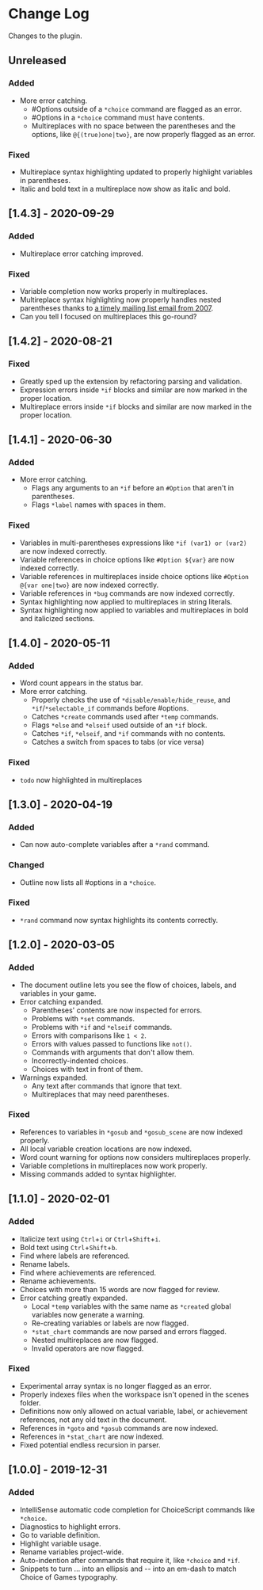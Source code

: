 # Change Log

Changes to the plugin.

## Unreleased

### Added

- More error catching.
  - #Options outside of a `*choice` command are flagged as an error.
  - #Options in a `*choice` command must have contents.
  - Multireplaces with no space between the parentheses and the options, like `@{(true)one|two}`, are now properly flagged as an error.

### Fixed

- Multireplace syntax highlighting updated to properly highlight variables in parentheses.
- Italic and bold text in a multireplace now show as italic and bold.

## [1.4.3] - 2020-09-29

### Added

- Multireplace error catching improved.

### Fixed

- Variable completion now works properly in multireplaces.
- Multireplace syntax highlighting now properly handles nested parentheses thanks to [a timely mailing list email from 2007](https://lists.macromates.com/textmate/2007-September/022055.html).
- Can you tell I focused on multireplaces this go-round?

## [1.4.2] - 2020-08-21

### Fixed

- Greatly sped up the extension by refactoring parsing and validation.
- Expression errors inside `*if` blocks and similar are now marked in the proper location.
- Multireplace errors inside `*if` blocks and similar are now marked in the proper location.

## [1.4.1] - 2020-06-30

### Added

- More error catching.
  - Flags any arguments to an `*if` before an `#Option` that aren't in parentheses.
  - Flags `*label` names with spaces in them.

### Fixed

- Variables in multi-parentheses expressions like `*if (var1) or (var2)` are now indexed correctly.
- Variable references in choice options like `#Option ${var}` are now indexed correctly.
- Variable references in multireplaces inside choice options like `#Option @{var one|two}` are now indexed correctly.
- Variable references in `*bug` commands are now indexed correctly.
- Syntax highlighting now applied to multireplaces in string literals.
- Syntax highlighting now applied to variables and multireplaces in bold and italicized sections.

## [1.4.0] - 2020-05-11

### Added

- Word count appears in the status bar.
- More error catching.
  - Properly checks the use of `*disable/enable/hide_reuse`, and `*if`/`*selectable_if` commands before #options.
  - Catches `*create` commands used after `*temp` commands.
  - Flags `*else` and `*elseif` used outside of an `*if` block.
  - Catches `*if`, `*elseif`, and `*if` commands with no contents.
  - Catches a switch from spaces to tabs (or vice versa)

### Fixed

- `todo` now highlighted in multireplaces

## [1.3.0] - 2020-04-19

### Added

- Can now auto-complete variables after a `*rand` command.

### Changed

- Outline now lists all #options in a `*choice`.

### Fixed

- `*rand` command now syntax highlights its contents correctly.

## [1.2.0] - 2020-03-05

### Added

- The document outline lets you see the flow of choices, labels, and variables in your game.
- Error catching expanded.
  - Parentheses' contents are now inspected for errors.
  - Problems with `*set` commands.
  - Problems with `*if` and `*elseif` commands.
  - Errors with comparisons like `1 < 2`.
  - Errors with values passed to functions like `not()`.
  - Commands with arguments that don't allow them.
  - Incorrectly-indented choices.
  - Choices with text in front of them.
- Warnings expanded.
  - Any text after commands that ignore that text.
  - Multireplaces that may need parentheses.

### Fixed

- References to variables in `*gosub` and `*gosub_scene` are now indexed properly.
- All local variable creation locations are now indexed.
- Word count warning for options now considers multireplaces properly.
- Variable completions in multireplaces now work properly.
- Missing commands added to syntax highlighter.

## [1.1.0] - 2020-02-01

### Added

- Italicize text using `Ctrl`+`i` or `Ctrl`+`Shift`+`i`.
- Bold text using `Ctrl`+`Shift`+`b`.
- Find where labels are referenced.
- Rename labels.
- Find where achievements are referenced.
- Rename achievements.
- Choices with more than 15 words are now flagged for review.
- Error catching greatly expanded.
  - Local `*temp` variables with the same name as `*create`d global variables now generate a warning.
  - Re-creating variables or labels are now flagged.
  - `*stat_chart` commands are now parsed and errors flagged.
  - Nested multireplaces are now flagged.
  - Invalid operators are now flagged.

### Fixed

- Experimental array syntax is no longer flagged as an error.
- Properly indexes files when the workspace isn't opened in the scenes folder.
- Definitions now only allowed on actual variable, label, or achievement references, not any old text in the document.
- References in `*goto` and `*gosub` commands are now indexed.
- References in `*stat_chart` are now indexed.
- Fixed potential endless recursion in parser.

## [1.0.0] - 2019-12-31

### Added

- IntelliSense automatic code completion for ChoiceScript commands like `*choice`.
- Diagnostics to highlight errors.
- Go to variable definition.
- Highlight variable usage.
- Rename variables project-wide.
- Auto-indention after commands that require it, like `*choice` and `*if`.
- Snippets to turn ... into an ellipsis and -- into an em-dash to match Choice of Games typography.

